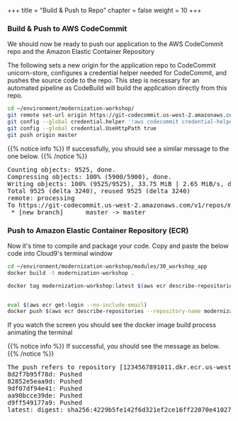 +++
title = "Build & Push to Repo"
chapter = false
weight = 10
+++

### Build & Push to AWS CodeCommit
We should now be ready to push our application to the AWS CodeCommit repo and the Amazon Elastic Container Repository

The following sets a new origin for the application repo to CodeCommit unicorn-store, configures a credential helper needed for CodeCommit, and pushes the source code to the repo.  This step is necessary for an automated pipeline as CodeBuild will build the application directly from this repo.

```bash
cd ~/environment/modernization-workshop/
git remote set-url origin https://git-codecommit.us-west-2.amazonaws.com/v1/repos/modernization-workshop
git config --global credential.helper '!aws codecommit credential-helper $@'
git config --global credential.UseHttpPath true
git push origin master
```

{{% notice info %}}
If successfully, you should see a similar message to the one below.
{{% /notice %}}

<pre>
Counting objects: 9525, done.
Compressing objects: 100% (5900/5900), done.
Writing objects: 100% (9525/9525), 33.75 MiB | 2.65 MiB/s, done.
Total 9525 (delta 3240), reused 9525 (delta 3240)
remote: processing 
To https://git-codecommit.us-west-2.amazonaws.com/v1/repos/modernization-workshop
 * [new branch]      master -> master
</pre>

### Push to Amazon Elastic Container Repository (ECR)
Now it's time to compile and package your code.  Copy and paste the below code into Cloud9's terminal window

```bash
cd ~/environment/modernization-workshop/modules/30_workshop_app
docker build -t modernization-workshop .

docker tag modernization-workshop:latest $(aws ecr describe-repositories --repository-name modernization-workshop --query=repositories[0].repositoryUri --output=text):latest


eval $(aws ecr get-login --no-include-email)
docker push $(aws ecr describe-repositories --repository-name modernization-workshop --query=repositories[0].repositoryUri --output=text):latest
```

If you watch the screen you should see the docker image build process animating the terminal

{{% notice info %}}
If successful, you should see the message as below.
{{% /notice %}}

<pre>
The push refers to repository [1234567891011.dkr.ecr.us-west-2.amazonaws.com/modernization-workshop]
8d2f7b95f78d: Pushed 
82852e5eaa9d: Pushed 
9df07df94e41: Pushed 
aa90bcce39de: Pushed 
d9ff549177a9: Pushed 
latest: digest: sha256:4229b5fe142f6d321ef2ce16ff22070e410272ee140e7eec51540a823dcd315a size: 1369
</pre>

